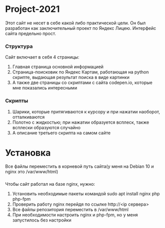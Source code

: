 # Project-2021
Этот сайт не несет в себе какой либо практической цели. Он был разработан как заключительный проект по Яндекс Лицею.
Интерфейс сайта предельно прост. 
### Структура
Сайт включает в себя 4 страницы:
1) Главная страница основной информацией
2) Страница-поисковик по Яндекс Картам, работающая на python скрипте, выдающая результат поиска в виде картинки
3) А также две страницы со скриптами с сайта codepen.io, которые мне показались интересными
### Скрипты
1) Шарики, которые притягиваются к курсору и при нажатии наоборот, отталкиваются
2) Полотно с жидкостью; при нажатии образуется всплеск, также всплески образуются случайно
3) А описание третьего скрипта на самом сайте

# Установка
Все файлы переместить в корневой путь сайта(у меня на Debian 10 и nginx это /var/www/html)
### 
Чтобы сайт работал на базе nginx, нужно:
1) Установить необходимые пакеты командой sudo apt install nginx php php-fpm
2) Проверить работу nginx перейдя по ссылке http://<ip сервера>
3) Все файлы репозитория переместить в /var/www/html
4) При необходимости настроить nginx и php-fpm, но у меня запустилось без настройки
